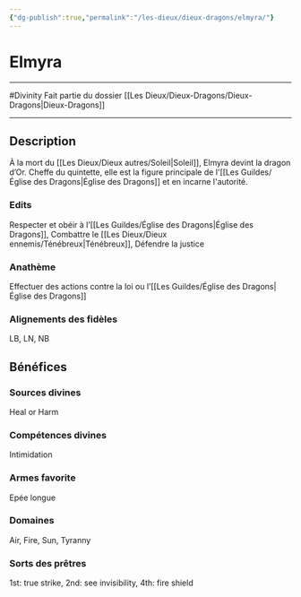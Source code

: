 ```yaml
---
{"dg-publish":true,"permalink":"/les-dieux/dieux-dragons/elmyra/"}
---
```


# Elmyra
---
#Divinity 
Fait partie du dossier [[Les Dieux/Dieux-Dragons/Dieux-Dragons\|Dieux-Dragons]]

-------
## Description
À la mort du [[Les Dieux/Dieux autres/Soleil\|Soleil]], Elmyra devint la dragon d’Or. Cheffe du quintette, elle est la figure principale de l'[[Les Guildes/Église des Dragons\|Église des Dragons]] et en incarne l'autorité.
### Edits
Respecter et obéir à l’[[Les Guildes/Église des Dragons\|Église des Dragons]], Combattre le [[Les Dieux/Dieux ennemis/Ténébreux\|Ténébreux]], Défendre la justice
### Anathème
Effectuer des actions contre la loi ou l’[[Les Guildes/Église des Dragons\|Église des Dragons]]
### Alignements des fidèles
LB, LN, NB
## Bénéfices
### Sources divines
Heal or Harm
### Compétences divines
Intimidation
### Armes favorite
Epée longue
### Domaines
Air, Fire, Sun, Tyranny
### Sorts des prêtres
1st: true strike, 2nd: see invisibility, 4th: fire shield